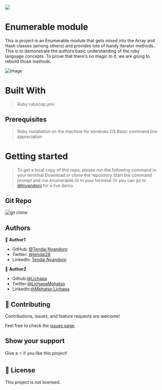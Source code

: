 ![](https://img.shields.io/badge/Microverse-blueviolet)
# Enumerable module

This is project is an Enumerable module that gets mixed into the Array and Hash classes (among others) and provides lots of handy iterator methods.. This is to demonstrate the authors basic understanding of the ruby language concepts. To prove that there's no magic to it, we are going to rebuild those methods.



![image](https://user-images.githubusercontent.com/30318155/96634722-3342e980-131b-11eb-9ddd-7c00ded9c4f1.png)


# Built With

> Ruby
> rubocop.yml

## Prerequisites

> Ruby installation on the machine for windows OS
> Basic command line appreciation

# Getting started

> To get a local copy of this repo, please run the following command in your terminal
> Download or clone the repository
> Start the command prompt and run enumerable.rb in your terminal
> Or you can go to  [@tnyandoro](https://repl.it/) for a live demo 


## Git Repo

![git clone](https://github.com/tnyandoro/Enumerables/tree/appfeature_app)


## Authors

👤 **Author1**

- GitHub: [@Tendai Nyandoro](https://github.com/tnyandoro)
- Twitter: [@tendai28](https://twitter.com/tendai28)
- LinkedIn: [Tendai Nyandoro](https://www.linkedin.com/in/tendai-nyandoro-a8060826/)

👤 **Author2**

* Github:[@Lichapa](https://github.com/Lichapa/)
* Twitter:[@LichapaMphatso](https://twitter.com/LichapaMphatso)
* LinkedIn:[@Mphatso Lichapa](https://www.linkedin.com/in/mphatsolichapa)



## 🤝 Contributing

Contributions, issues, and feature requests are welcome!

Feel free to check the [issues page](https://github.com/tnyandoro/Enumerables/tree/appfeature_app).

## Show your support

Give a ⭐️ if you like this project!


## 📝 License

This project is  not licensed.
